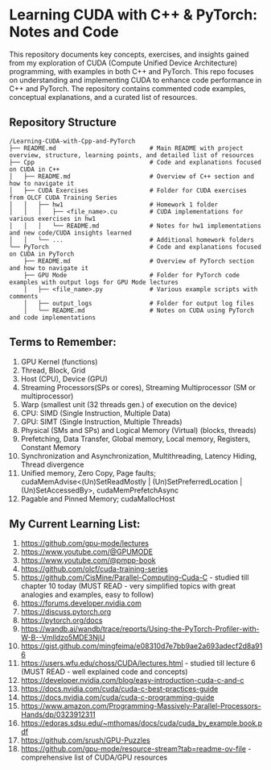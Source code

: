 # Learning CUDA with C++ & PyTorch: Notes and Code
This repository documents key concepts, exercises, and insights gained from my exploration of CUDA (Compute Unified Device Architecture) programming, with examples in both C++ and PyTorch. This repo focuses on understanding and implementing CUDA to enhance code performance in C++ and PyTorch. The repository contains commented code examples, conceptual explanations, and a curated list of resources.


## Repository Structure
```
/Learning-CUDA-with-Cpp-and-PyTorch
├── README.md                          # Main README with project overview, structure, learning points, and detailed list of resources
├── Cpp                                # Code and explanations focused on CUDA in C++
│   ├── README.md                      # Overview of C++ section and how to navigate it
│   ├── CUDA Exercises                 # Folder for CUDA exercises from OLCF CUDA Training Series
│   │   ├── hw1                        # Homework 1 folder
│   │   │   ├── <file_name>.cu         # CUDA implementations for various exercises in hw1
│   │   │   └── README.md              # Notes for hw1 implementations and new code/CUDA insights learned
│   │   └── ...                        # Additional homework folders
└── PyTorch                            # Code and explanations focused on CUDA in PyTorch
    ├── README.md                      # Overview of PyTorch section and how to navigate it
    ├── GPU Mode                       # Folder for PyTorch code examples with output logs for GPU Mode lectures
    │   ├── <file_name>.py             # Various example scripts with comments
    │   ├── output_logs                # Folder for output log files
    │   └── README.md                  # Notes on CUDA using PyTorch and code implementations

```


## Terms to Remember:
1. GPU Kernel (functions)
2. Thread, Block, Grid
3. Host (CPU), Device (GPU)
4. Streaming Processors(SPs or cores), Streaming Multiprocessor (SM or multiprocessor)
5. Warp (smallest unit (32 threads gen.) of execution on the device)
6. CPU: SIMD (Single Instruction, Multiple Data)
7. GPU: SIMT (Single Instruction, Multiple Threads)
8. Physical (SMs and SPs) and Logical Memory (Virtual) (blocks, threads)
9. Prefetching, Data Transfer, Global memory, Local memory, Registers, Constant Memory
10. Synchronization and Asynchronization, Multithreading, Latency Hiding, Thread divergence
11. Unified memory, Zero Copy, Page faults; cudaMemAdvise<(Un)SetReadMostly | (Un)SetPreferredLocation | (Un)SetAccessedBy>, cudaMemPrefetchAsync
12. Pagable and Pinned Memory; cudaMallocHost

## My Current Learning List:
1. https://github.com/gpu-mode/lectures
2. https://www.youtube.com/@GPUMODE
3. https://www.youtube.com/@pmpp-book
4. https://github.com/olcf/cuda-training-series
5. https://github.com/CisMine/Parallel-Computing-Cuda-C - studied till chapter 10 today (MUST READ - very simplified topics with great analogies and examples, easy to follow)
6. https://forums.developer.nvidia.com
7. https://discuss.pytorch.org
8. https://pytorch.org/docs
9. https://wandb.ai/wandb/trace/reports/Using-the-PyTorch-Profiler-with-W-B--Vmlldzo5MDE3NjU
10. https://gist.github.com/mingfeima/e08310d7e7bb9ae2a693adecf2d8a916
11. https://users.wfu.edu/choss/CUDA/lectures.html - studied till lecture 6 (MUST READ - well explained code and concepts)
12. https://developer.nvidia.com/blog/easy-introduction-cuda-c-and-c
13. https://docs.nvidia.com/cuda/cuda-c-best-practices-guide
14. https://docs.nvidia.com/cuda/cuda-c-programming-guide
15. https://www.amazon.com/Programming-Massively-Parallel-Processors-Hands/dp/0323912311
16. https://edoras.sdsu.edu/~mthomas/docs/cuda/cuda_by_example.book.pdf
17. https://github.com/srush/GPU-Puzzles
18. https://github.com/gpu-mode/resource-stream?tab=readme-ov-file - comprehensive list of CUDA/GPU resources
